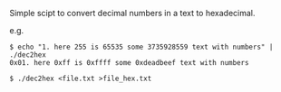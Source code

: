 Simple scipt to convert decimal numbers in a text to hexadecimal.

e.g.

    $ echo "1. here 255 is 65535 some 3735928559 text with numbers" | ./dec2hex 
    0x01. here 0xff is 0xffff some 0xdeadbeef text with numbers

    $ ./dec2hex <file.txt >file_hex.txt
